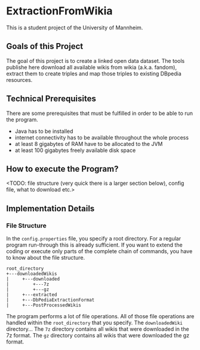 # ExtractionFromWikia
This is a student project of the University of Mannheim. 

## Goals of this Project
The goal of this project is to create a linked open data dataset.
The tools publishe here download all available wikis from wikia (a.k.a. fandom), extract them to create triples and map those triples to existing DBpedia resources. 

## Technical Prerequisites
There are some prerequisites that must be fulfilled in order to be able to run the program.
- Java has to be installed
- internet connectivity has to be available throughout the whole process 
- at least 8 gigabytes of RAM have to be allocated to the JVM
- at least 100 gigabytes freely available disk space

## How to execute the Program?
<TODO: file structure (very quick there is a larger section below), config file, what to download etc.>


## Implementation Details

### File Structure
In the `config.properties` file, you specify a root directory. For a regular program run-through this is already sufficient. If you want to extend the coding or execute only parts of the complete chain of commands, you have to know about the file structure.

```
root_directory
+---downloadedWikis
|     +---downloaded
|         +---7z
|         +---gz
|     +---extracted
|     +---DbPediaExtractionFormat
|     +---PostProcessedWikis
```

The program performs a lot of file operations. All of those file operations are handled within the `root_directory` that you specify.
The `downloadedWiki` directory... <todo>
The `7z` directory contains all wikis that were downloaded in the 7z format.
The `gz` directory contains all wikis that were downloaded the gz format.

